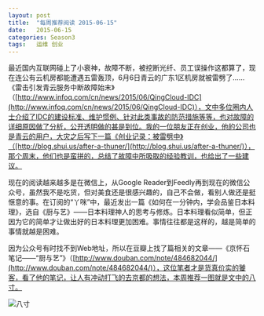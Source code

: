 ```yaml
---
layout: post
title:  "每周推荐阅读 2015-06-15"
date:   2015-06-15
categories: Season3
tags:   运维 创业
---
```


最近国内互联网碰上了小衰神，故障不断，被挖断光纤、员工误操作这都算了，现在连公有云机房都能遭遇五雷轰顶，6月6日青云的广东1区机房就被雷劈了……《雷击引发青云服务中断故障始末》（[http://www.infoq.com/cn/news/2015/06/QingCloud-IDC](http://www.infoq.com/cn/news/2015/06/QingCloud-IDC)），文中多位圈内人士介绍了IDC的建设标准、维护惯例、针对此类事故的防范措施等等，也对故障的详细原因做了分析，公开透明做的甚是到位。我的一位朋友正在创业，他的公司也是青云的用户，大灾之后写下一篇《创业记录：被雷劈中》（[http://blog.shui.us/after-a-thuner/](http://blog.shui.us/after-a-thuner/)），那个周末，他们也是蛮拼的，总结了故障中所吸取的经验教训，也给出了一些建议。

现在的阅读越来越多是在微信上，从Google Reader到Feedly再到现在的微信公众号，虽然我不是吃货，但对美食还是很感兴趣的，自己不会做，看别人做还是挺惬意的事。在订阅的“丫咪”中，最近发出一篇《如何在一分钟内，学会品鉴日本料理》，选自《厨与艺》——日本料理神人的思考与修炼。日本料理看似简单，但正因为它的简单才让做出好的日本料理更加困难。事情往往都是这样的，越是简单的事情就越是困难。

因为公众号有时找不到Web地址，所以在豆瓣上找了篇相关的文章——《京怀石笔记——“厨与艺”》（[http://www.douban.com/note/484682044/](http://www.douban.com/note/484682044/)），这位笔者才是货真价实的饕客，看了他的笔记，让人有冲动打飞的去京都的想法，本周推荐一图就是文中的八寸。

![八寸](http://img4.douban.com/view/note/large/public/p25068548.jpg)

